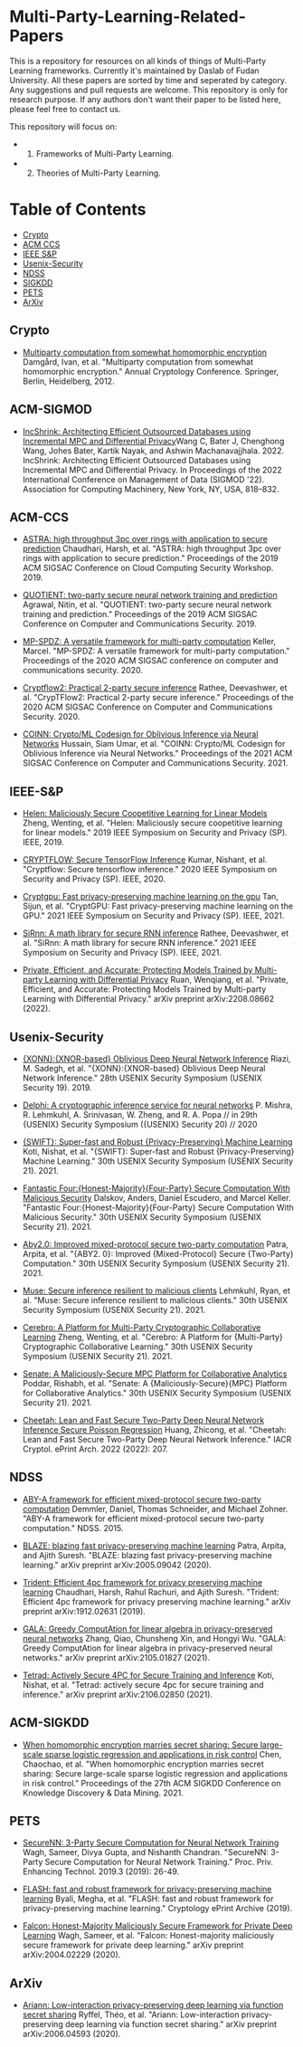 # Multi-Party-Learning-Related-Papers
This is a repository for resources on all kinds of things of Multi-Party Learning frameworks. Currently it's maintained by Daslab of Fudan University.
All these papers are sorted by time and seperated by category. Any suggestions and pull requests are welcome. This repository is only for research purpose. If any authors don't want their paper to be listed here, please feel free to contact us.

This repository will focus on:
* 1. Frameworks of Multi-Party Learning.
* 2. Theories of Multi-Party Learning.


# Table of Contents
* [Crypto](#Crypto)
* [ACM CCS](#ACM-CCS)
* [IEEE S&P](#IEEE-S&P)
* [Usenix-Security](#Usenix-Security)
* [NDSS](#NDSS)
* [SIGKDD](#SIGKDD)
* [PETS](#Proceedings-on-Privacy-Enhancing-Technologies)
* [ArXiv](#ArXiv)

## Crypto
 * [Multiparty computation from somewhat homomorphic encryption](https://link.springer.com/content/pdf/10.1007/978-3-642-32009-5_38.pdf)  Damgård, Ivan, et al. "Multiparty computation from somewhat homomorphic encryption." Annual Cryptology Conference. Springer, Berlin, Heidelberg, 2012.

## ACM-SIGMOD
* [IncShrink: Architecting Efficient Outsourced Databases using Incremental MPC and Differential Privacy](https://doi.org/10.1145/3514221.3526151)Wang C, Bater J, Chenghong Wang, Johes Bater, Kartik Nayak, and Ashwin Machanavajjhala. 2022. IncShrink: Architecting Efficient Outsourced Databases using Incremental MPC and Differential Privacy. In Proceedings of the 2022 International Conference on Management of Data (SIGMOD '22). Association for Computing Machinery, New York, NY, USA, 818–832. 

## ACM-CCS
 * [ASTRA: high throughput 3pc over rings with application to secure prediction](https://arxiv.org/pdf/1912.02592) Chaudhari, Harsh, et al. "ASTRA: high throughput 3pc over rings with application to secure prediction." Proceedings of the 2019 ACM SIGSAC Conference on Cloud Computing Security Workshop. 2019.
 
 * [QUOTIENT: two-party secure neural network training and prediction](https://arxiv.org/pdf/1907.03372) Agrawal, Nitin, et al. "QUOTIENT: two-party secure neural network training and prediction." Proceedings of the 2019 ACM SIGSAC Conference on Computer and Communications Security. 2019.
 
 * [MP-SPDZ: A versatile framework for multi-party computation](https://eprint.iacr.org/2020/521.pdf) Keller, Marcel. "MP-SPDZ: A versatile framework for multi-party computation." Proceedings of the 2020 ACM SIGSAC conference on computer and communications security. 2020.
 
 * [Cryptflow2: Practical 2-party secure inference](https://arxiv.org/pdf/2010.06457) Rathee, Deevashwer, et al. "CrypTFlow2: Practical 2-party secure inference." Proceedings of the 2020 ACM SIGSAC Conference on Computer and Communications Security. 2020.
 
 * [COINN: Crypto/ML Codesign for Oblivious Inference via Neural Networks](https://dl.acm.org/doi/pdf/10.1145/3460120.3484797) Hussain, Siam Umar, et al. "COINN: Crypto/ML Codesign for Oblivious Inference via Neural Networks." Proceedings of the 2021 ACM SIGSAC Conference on Computer and Communications Security. 2021.


## IEEE-S&P
 * [Helen: Maliciously Secure Coopetitive Learning for Linear Models](https://arxiv.org/pdf/1907.07212) Zheng, Wenting, et al. "Helen: Maliciously secure coopetitive learning for linear models." 2019 IEEE Symposium on Security and Privacy (SP). IEEE, 2019.

 * [CRYPTFLOW: Secure TensorFlow Inference](https://arxiv.org/pdf/1909.07814) Kumar, Nishant, et al. "Cryptflow: Secure tensorflow inference." 2020 IEEE Symposium on Security and Privacy (SP). IEEE, 2020.

 * [Cryptgpu: Fast privacy-preserving machine learning on the gpu](https://arxiv.org/pdf/2104.10949) Tan, Sijun, et al. "CryptGPU: Fast privacy-preserving machine learning on the GPU." 2021 IEEE Symposium on Security and Privacy (SP). IEEE, 2021.

 * [SiRnn: A math library for secure RNN inference](https://arxiv.org/pdf/2105.04236) Rathee, Deevashwer, et al. "SiRnn: A math library for secure RNN inference." 2021 IEEE Symposium on Security and Privacy (SP). IEEE, 2021.

 * [Private, Efficient, and Accurate: Protecting Models Trained by Multi-party Learning with Differential Privacy](https://arxiv.org/pdf/2208.08662) Ruan, Wenqiang, et al. "Private, Efficient, and Accurate: Protecting Models Trained by Multi-party Learning with Differential Privacy." arXiv preprint arXiv:2208.08662 (2022).


## Usenix-Security
 * [{XONN}:{XNOR-based} Oblivious Deep Neural Network Inference](https://www.usenix.org/system/files/sec19fall_riazi_prepub.pdf) Riazi, M. Sadegh, et al. "{XONN}:{XNOR-based} Oblivious Deep Neural Network Inference." 28th USENIX Security Symposium (USENIX Security 19). 2019.
 
 * [Delphi: A cryptographic inference service for neural networks](https://www.usenix.org/system/files/sec20-mishra_0.pdf) P. Mishra, R. Lehmkuhl, A. Srinivasan, W. Zheng, and R. A. Popa // in 29th {USENIX} Security Symposium ({USENIX} Security 20) // 2020
 
 * [{SWIFT}: Super-fast and Robust {Privacy-Preserving} Machine Learning](https://www.usenix.org/system/files/sec21-koti.pdf) Koti, Nishat, et al. "{SWIFT}: Super-fast and Robust {Privacy-Preserving} Machine Learning." 30th USENIX Security Symposium (USENIX Security 21). 2021.
 
 * [Fantastic Four:{Honest-Majority}{Four-Party} Secure Computation With Malicious Security](https://www.usenix.org/system/files/sec21-dalskov.pdf) Dalskov, Anders, Daniel Escudero, and Marcel Keller. "Fantastic Four:{Honest-Majority}{Four-Party} Secure Computation With Malicious Security." 30th USENIX Security Symposium (USENIX Security 21). 2021.
 
 * [Aby2.0: Improved mixed-protocol secure two-party computation](https://www.usenix.org/system/files/sec21-patra.pdf) Patra, Arpita, et al. "{ABY2. 0}: Improved {Mixed-Protocol} Secure {Two-Party} Computation." 30th USENIX Security Symposium (USENIX Security 21). 2021.
 
 * [Muse: Secure inference resilient to malicious clients](https://www.usenix.org/system/files/sec21-lehmkuhl.pdf) Lehmkuhl, Ryan, et al. "Muse: Secure inference resilient to malicious clients." 30th USENIX Security Symposium (USENIX Security 21). 2021.
 
 * [Cerebro: A Platform for Multi-Party Cryptographic Collaborative Learning](https://www.usenix.org/system/files/sec21-zheng.pdf) Zheng, Wenting, et al. "Cerebro: A Platform for {Multi-Party} Cryptographic Collaborative Learning." 30th USENIX Security Symposium (USENIX Security 21). 2021.
 
 * [Senate: A Maliciously-Secure MPC Platform for Collaborative Analytics](https://www.usenix.org/system/files/sec21-poddar.pdf) Poddar, Rishabh, et al. "Senate: A {Maliciously-Secure}{MPC} Platform for Collaborative Analytics." 30th USENIX Security Symposium (USENIX Security 21). 2021.
 
 * [Cheetah: Lean and Fast Secure Two-Party Deep Neural Network Inference Secure Poisson Regression](https://www.usenix.org/system/files/sec22fall_huang-zhicong.pdf) Huang, Zhicong, et al. "Cheetah: Lean and Fast Secure Two-Party Deep Neural Network Inference." IACR Cryptol. ePrint Arch. 2022 (2022): 207.
 
 
## NDSS
 * [ABY-A framework for efficient mixed-protocol secure two-party computation](https://encrypto.de/papers/DSZ15.pdf) Demmler, Daniel, Thomas Schneider, and Michael Zohner. "ABY-A framework for efficient mixed-protocol secure two-party computation." NDSS. 2015.
 
* [BLAZE: blazing fast privacy-preserving machine learning](https://arxiv.org/pdf/2005.09042) Patra, Arpita, and Ajith Suresh. "BLAZE: blazing fast privacy-preserving machine learning." arXiv preprint arXiv:2005.09042 (2020).
 
 * [Trident: Efficient 4pc framework for privacy preserving machine learning](https://arxiv.org/pdf/1912.02631) Chaudhari, Harsh, Rahul Rachuri, and Ajith Suresh. "Trident: Efficient 4pc framework for privacy preserving machine learning." arXiv preprint arXiv:1912.02631 (2019).
 
 * [GALA: Greedy ComputAtion for linear algebra in privacy-preserved neural networks](https://arxiv.org/pdf/2105.01827) Zhang, Qiao, Chunsheng Xin, and Hongyi Wu. "GALA: Greedy ComputAtion for linear algebra in privacy-preserved neural networks." arXiv preprint arXiv:2105.01827 (2021).
 
 * [Tetrad: Actively Secure 4PC for Secure Training and Inference](https://arxiv.org/pdf/2106.02850) Koti, Nishat, et al. "Tetrad: actively secure 4pc for secure training and inference." arXiv preprint arXiv:2106.02850 (2021).
 

 
 
## ACM-SIGKDD
 * [When homomorphic encryption marries secret sharing: Secure large-scale sparse logistic regression and applications in risk control](https://arxiv.org/pdf/2008.08753) Chen, Chaochao, et al. "When homomorphic encryption marries secret sharing: Secure large-scale sparse logistic regression and applications in risk control." Proceedings of the 27th ACM SIGKDD Conference on Knowledge Discovery & Data Mining. 2021.


## PETS
 * [SecureNN: 3-Party Secure Computation for Neural Network Training](https://petsymposium.org/2019/files/papers/issue3/popets-2019-0035.pdf) Wagh, Sameer, Divya Gupta, and Nishanth Chandran. "SecureNN: 3-Party Secure Computation for Neural Network Training." Proc. Priv. Enhancing Technol. 2019.3 (2019): 26-49.
 
 * [FLASH: fast and robust framework for privacy-preserving machine learning](https://eprint.iacr.org/2019/1365.pdf) Byali, Megha, et al. "FLASH: fast and robust framework for privacy-preserving machine learning." Cryptology ePrint Archive (2019).
 
 * [Falcon: Honest-Majority Maliciously Secure Framework for Private Deep Learning](https://arxiv.org/pdf/2004.02229) Wagh, Sameer, et al. "Falcon: Honest-majority maliciously secure framework for private deep learning." arXiv preprint arXiv:2004.02229 (2020).


## ArXiv
 * [Ariann: Low-interaction privacy-preserving deep learning via function secret sharing](https://arxiv.org/pdf/2006.04593) Ryffel, Théo, et al. "Ariann: Low-interaction privacy-preserving deep learning via function secret sharing." arXiv preprint arXiv:2006.04593 (2020).
